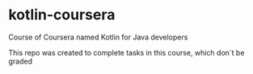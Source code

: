 # kotlin-coursera
Course of Coursera named Kotlin for Java developers

This repo was created to complete tasks in this course, which don`t be graded
